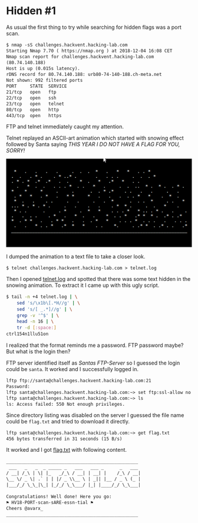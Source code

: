 # Hidden #1

As usual the first thing to try while searching for hidden flags was a port scan.

```
$ nmap -sS challenges.hackvent.hacking-lab.com
Starting Nmap 7.70 ( https://nmap.org ) at 2018-12-04 16:08 CET
Nmap scan report for challenges.hackvent.hacking-lab.com (80.74.140.188)
Host is up (0.015s latency).
rDNS record for 80.74.140.188: urb80-74-140-188.ch-meta.net
Not shown: 992 filtered ports
PORT     STATE  SERVICE
21/tcp   open   ftp
22/tcp   open   ssh
23/tcp   open   telnet
80/tcp   open   http
443/tcp  open   https
```

FTP and telnet immediately caught my attention.

Telnet replayed an ASCII-art animation which started with snowing effect followed by Santa saying *THIS YEAR I DO NOT HAVE A FLAG FOR YOU, SORRY!* 

![telnet.gif](files/telnet.gif "telnet")

I dumped the animation to a text file to take a closer look.

```
$ telnet challenges.hackvent.hacking-lab.com > telnet.log
```

Then I opened [telnet.log](files/telnet.log) and spotted that there was some text hidden in the snowing animation. To extract it I came up with this ugly script.

```bash
$ tail -n +4 telnet.log | \
    sed 's/\x1b\[.*H//g' | \
    sed 's/[ _.*]//g' | \
    grep -v '^$' | \
    head -n 16 | \
    tr -d [:space:]
ctrl154n1llu51on
```
I realized that the format reminds me a password. FTP password maybe? But what is the login then?

FTP server identified itself as *Santas FTP-Server* so I guessed the login could be `santa`. It worked and I successfully logged in.

```
lftp ftp://santa@challenges.hackvent.hacking-lab.com:21
Password: 
lftp santa@challenges.hackvent.hacking-lab.com:~> set ftp:ssl-allow no  
lftp santa@challenges.hackvent.hacking-lab.com:~> ls
ls: Access failed: 550 Not enough privileges.
```

Since directory listing was disabled on the server I guessed the file name could be `flag.txt` and tried to download it directly.

```
lftp santa@challenges.hackvent.hacking-lab.com:~> get flag.txt
456 bytes transferred in 31 seconds (15 B/s)
``` 

It worked and I got [flag.txt](files/flag.txt) with following content.

```
__________________________________________________
 ___   _   _  _ _____ _   ___   ___ _      _   ___ 
/ __| /_\ | \| |_   _/_\ / __| | __| |    /_\ / __|
\__ \/ _ \| .` | | |/ _ \\__ \ | _|| |__ / _ \ (_ |
|___/_/ \_\_|\_| |_/_/ \_\___/ |_| |____/_/ \_\___|
                                                   
Congratulations! Well done! Here you go:
⚑ HV18-PORT-scan-sARE-essn-tial ⚑
Cheers @avarx_
__________________________________________________
```
